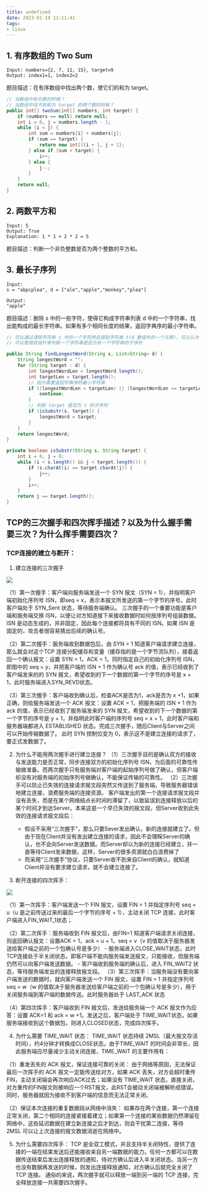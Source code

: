 ```yaml
---
title: undefined
date: 2023-01-19 11:11:41
tags:
- linux
---
```


## 1. 有序数组的 Two Sum

```
Input: numbers={2, 7, 11, 15}, target=9
Output: index1=1, index2=2
```

题目描述：在有序数组中找出两个数，使它们的和为 target。

```java
// 当数组中有负数的时候？
// 当数组中找不到和为 target 的两个数的时候？
public int[] twoSum(int[] numbers, int target) {
    if (numbers == null) return null;
    int i = 0, j = numbers.length - 1;
    while (i < j) {
        int sum = numbers[i] + numbers[j];
        if (sum == target) {
            return new int[]{i + 1, j + 1};
        } else if (sum < target) {
            i++;
        } else {
            j--;
        }
    }
    return null;
}
```

## 2. 两数平方和

```
Input: 5
Output: True
Explanation: 1 * 1 + 2 * 2 = 5
```

题目描述：判断一个非负整数是否为两个整数的平方和。

## 3. 最长子序列

```
Input:
s = "abpcplea", d = ["ale","apple","monkey","plea"]

Output:
"apple"
```

题目描述：删除 s 中的一些字符，使得它构成字符串列表 d 中的一个字符串，找出能构成的最长字符串。如果有多个相同长度的结果，返回字典序的最小字符串。

```java
// 可以通过清除字符串 s 中的一个字符然后得到字符串 t(d 数组中的一个元素)，可以认为 t 是 s 的子序列，
// 可以使用双指针来判断一个字符串是否为另一个字符串的子序列

public String findLongestWord(String s, List<String> d) {
    String longestWord = "";
    for (String target : d) {
        int longestWordLen = longestWord.length();
        int targetLen = target.length();
        // 因为需要返回字典序的最小字符串
        if ((longestWordLen > targetLen) || (longestWordLen == targetLen && longestWordLen.compareTo(target) < 0)) {
            continue;
        }
        // 判断 target 是否为 s 的子序列
        if (isSubstr(s, target)) {
            longestWord = target;
        }
    }
    return longestWord;
}

private boolean isSubstr(String s, String target) {
    int i = 0, j = 0;
    while (i < s.length() && j < target.length()) {
        if (s.charAt(i) == target.charAt(j)) {
            j++;
        }
        i++;
    }
    return j == target.length();
}
```



## TCP的三次握手和四次挥手描述？以及为什么握手需要三次？为什么挥手需要四次？

### TCP连接的建立与断开：

1. 建立连接的三次握手

![](/Users/zhangyi/Documents/sync_note/linux/重难点/image/TCP三次握手.png)

（1）第一次握手：客户端向服务端发送一个 SYN 报文（SYN = 1），并指明客户端初始化序列号 ISN，即seq = x，表示本报文所发送的第一个字节的序号。此时客户端处于 SYN_Sent 状态，等待服务端确认。
    三次握手的一个重要功能是客户端和服务端交换 ISN，以便让对方知道接下来接收数据时如何按序列号组装数据。
    ISN 是动态生成的，并非固定，因此每个连接都将具有不同的 ISN。如果 ISN 是固定的，攻击者很容易猜出后续的确认号。

（2）第二次握手：服务端收到数据包后，由 SYN = 1 知道客户端请求建立连接，那么就会对这个TCP 连接分配缓存和变量（缓存指的是一个字节流队列），接着返回一个确认报文：设置 SYN = 1，ACK = 1，同时指定自己的初始化序列号 ISN，即图中的 seq = y，并把客户端的 ISN + 1 作为确认号 ack 的值，表示已经收到了客户端发来的的 SYN 报文，希望收到的下一个数据的第一个字节的序号是 x + 1，此时服务端进入SYN_REVD状态。

（3）第三次握手：客户端收到确认后，检查ACK是否为1，ack是否为 x +1，如果正确，则给服务端发送一个 ACK 报文：设置 ACK = 1，把服务端的 ISN + 1 作为 ack 的值，表示已经收到了服务端发来的 SYN 报文，希望收到的下一个数据的第一个字节的序号是 y + 1，并指明此时客户端的序列号 seq = x + 1，此时客户端和服务器端都进入 ESTABLISHED 状态。完成三次握手，随后Client与Server之间可以开始传输数据了。
此时 SYN 控制位变为 0，表示这不是建立连接的请求了，要正式发数据了。

2. 为什么不能用两次握手进行建立连接？ 
    （1）三次握手目的是确认双方的接收与发送能力是否正常，同步连接双方的初始化序列号 ISN，为后面的可靠性传输做准备。而两次握手只有服务端对客户端的起始序列号做了确认，但客户端却没有对服务端的初始序列号做确认，不能保证传输的可靠性。
    （2）三次握手可以防止已失效的连接请求报文段突然又传送到了服务端，导致服务器错误地建立连接，浪费服务端的连接资源。
     客户端发出的第一个连接请求报文段并没有丢失，而是在某个网络结点长时间的滞留了，以致延误到连接释放以后的某个时间才到达Server。本来这是一个早已失效的报文段，但Server收到此失效的连接请求报文段后：
     - 假设不采用“三次握手”，那么只要Sever发出确认，新的连接就建立了。但由于现在Client并没有发出建立连接的请求，因此不会理睬Server的确认，也不会向Server发送数据。而Server却以为新的连接已经建立，并一直等待Client发来数据，这样，Server的很多资源就白白浪费掉了
     - 而采用“三次握手”协议，只要Server收不到来自Client的确认，就知道Client并没有要求建立请求，就不会建立连接了。

3. 断开连接的四次挥手：

![](/Users/zhangyi/Documents/sync_note/linux/重难点/image/TCP四次挥手.png)

（1）第一次挥手：客户端发送一个 FIN 报文，设置 FIN  = 1 并指定序列号 seq = u（u 是之前传送过来的最后一个字节的序号 + 1），主动关闭 TCP 连接，此时客户端进入FIN_WAIT_1状态；

（2）第二次挥手：服务端收到 FIN 报文后，由FIN=1 知道客户端请求关闭连接，则返回确认报文：设置ACK = 1，ack = u + 1，seq = v（v 的值取决于服务器发送给客户端之前的一个包确认号是多少）
    - 服务端进入CLOSE_WAIT状态，此时TCP连接处于半关闭状态，即客户端不能向服务端发送报文，只能接收，但服务端仍然可以向客户端发送数据。
    - 客户端收到服务端的确认后，进入 FIN_WAIT2 状态，等待服务端发出的连接释放报文段。
（3）第三次挥手：当服务端没有要向客户端发送的数据时，就向客户端发送一个 FIN 报文，设置 FIN = 1 并指定序列号 seq = w（w 的值取决于服务器发送给客户端之前的一个包确认号是多少），用于关闭服务端到客户端的数据传送。此时服务器处于 LAST_ACK 状态

（4）第四次挥手：客户端收到 FIN 报文后，发送给服务端一个 ACK 报文作为应答：设置 ACK=1 和 ack = w +1。发送之后，客户端处于 TIME_WAIT状态，如果服务端接收到这个数据包，则进入CLOSED状态，完成四次挥手。

4. 为什么需要 TIME_WAIT 状态： 
    TIME_WAIT 状态持续 2MSL（最大报文存活时间），约4分钟才转换成CLOSE状态。由于TIME_WAIT 的时间会非常长，因此服务端应尽量减少主动关闭连接，TIME_WAIT 的主要作用有：

（1）重发丢失的 ACK 报文，保证连接可靠的关闭：
    由于网络等原因，无法保证最后一次挥手的 ACK 报文一定能传送给对方，如果 ACK 丢失，对方会超时重传 FIN，主动关闭端会再次响应ACK过去；如果没有 TIME_WAIT 状态，直接关闭，对方重传的FIN报文则被响应一个RST报文，此RST会被动关闭端被解析成错误。同时，服务器就因为接收不到客户端的信息而无法正常关闭。

（2）保证本次连接的重复数据段从网络中消失：
    如果存在两个连接，第一个连接正常关闭，第二个相同的连接紧接着建立；如果第一个连接的某些数据仍然滞留在网络中，这些延迟数据在建立新连接之后才到达，则会干扰第二连接，等待 2MSL 可以让上次连接的报文数据消逝在网络中。

5. 为什么需要四次挥手：
    TCP 是全双工模式，并且支持半关闭特性，提供了连接的一端在结束发送后还能接收来自另一端数据的能力。任何一方都可以在数据传送结束后发出连接释放的通知，待对方确认后进入半关闭状态。当另一方也没有数据再发送的时候，则发出连接释放通知，对方确认后就完全关闭了 TCP 连接。
    通俗的来说，两次握手就可以释放一端到另一端的 TCP 连接，完全释放连接一共需要四次握手。